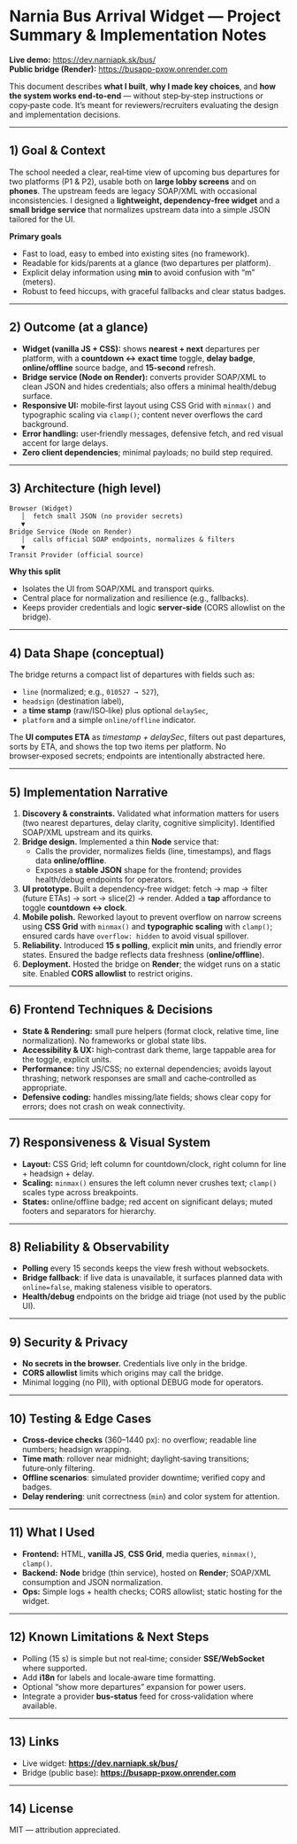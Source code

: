 # Narnia Bus Arrival Widget — Project Summary & Implementation Notes

**Live demo:** https://dev.narniapk.sk/bus/  
**Public bridge (Render):** https://busapp-pxow.onrender.com

This document describes **what I built**, **why I made key choices**, and **how the system works end‑to‑end** — without step‑by‑step instructions or copy‑paste code. It’s meant for reviewers/recruiters evaluating the design and implementation decisions.

---

## 1) Goal & Context
The school needed a clear, real‑time view of upcoming bus departures for two platforms (P1 & P2), usable both on **large lobby screens** and on **phones**. The upstream feeds are legacy SOAP/XML with occasional inconsistencies. I designed a **lightweight, dependency‑free widget** and a **small bridge service** that normalizes upstream data into a simple JSON tailored for the UI.

**Primary goals**
- Fast to load, easy to embed into existing sites (no framework).
- Readable for kids/parents at a glance (two departures per platform).
- Explicit delay information using **min** to avoid confusion with “m” (meters).
- Robust to feed hiccups, with graceful fallbacks and clear status badges.

---

## 2) Outcome (at a glance)
- **Widget (vanilla JS + CSS):** shows **nearest + next** departures per platform, with a **countdown ↔ exact time** toggle, **delay badge**, **online/offline** source badge, and **15‑second** refresh.
- **Bridge service (Node on Render):** converts provider SOAP/XML to clean JSON and hides credentials; also offers a minimal health/debug surface.
- **Responsive UI:** mobile‑first layout using CSS Grid with `minmax()` and typographic scaling via `clamp()`; content never overflows the card background.
- **Error handling:** user‑friendly messages, defensive fetch, and red visual accent for large delays.
- **Zero client dependencies**; minimal payloads; no build step required.

---

## 3) Architecture (high level)
```
Browser (Widget)
   │  fetch small JSON (no provider secrets)
   ▼
Bridge Service (Node on Render)
   │  calls official SOAP endpoints, normalizes & filters
   ▼
Transit Provider (official source)
```
**Why this split**
- Isolates the UI from SOAP/XML and transport quirks.
- Central place for normalization and resilience (e.g., fallbacks).
- Keeps provider credentials and logic **server‑side** (CORS allowlist on the bridge).

---

## 4) Data Shape (conceptual)
The bridge returns a compact list of departures with fields such as:
- `line` (normalized; e.g., `010527 → 527`),
- `headsign` (destination label),
- a **time stamp** (raw/ISO‑like) plus optional `delaySec`,
- `platform` and a simple `online/offline` indicator.

The **UI computes ETA** as *timestamp + delaySec*, filters out past departures, sorts by ETA, and shows the top two items per platform. No browser‑exposed secrets; endpoints are intentionally abstracted here.

---

## 5) Implementation Narrative
1. **Discovery & constraints.** Validated what information matters for users (two nearest departures, delay clarity, cognitive simplicity). Identified SOAP/XML upstream and its quirks.
2. **Bridge design.** Implemented a thin **Node** service that:  
   - Calls the provider, normalizes fields (line, timestamps), and flags data **online/offline**.  
   - Exposes a **stable JSON** shape for the frontend; provides health/debug endpoints for operators.
3. **UI prototype.** Built a dependency‑free widget: fetch → map → filter (future ETAs) → sort → slice(2) → render. Added a **tap** affordance to toggle **countdown ↔ clock**.
4. **Mobile polish.** Reworked layout to prevent overflow on narrow screens using **CSS Grid** with `minmax()` and **typographic scaling** with `clamp()`; ensured cards have `overflow: hidden` to avoid visual spillover.
5. **Reliability.** Introduced **15 s polling**, explicit **min** units, and friendly error states. Ensured the badge reflects data freshness (**online/offline**).
6. **Deployment.** Hosted the bridge on **Render**; the widget runs on a static site. Enabled **CORS allowlist** to restrict origins.

---

## 6) Frontend Techniques & Decisions
- **State & Rendering:** small pure helpers (format clock, relative time, line normalization). No frameworks or global state libs.
- **Accessibility & UX:** high‑contrast dark theme, large tappable area for the toggle, explicit units.
- **Performance:** tiny JS/CSS; no external dependencies; avoids layout thrashing; network responses are small and cache‑controlled as appropriate.
- **Defensive coding:** handles missing/late fields; shows clear copy for errors; does not crash on weak connectivity.

---

## 7) Responsiveness & Visual System
- **Layout:** CSS Grid; left column for countdown/clock, right column for line + headsign + delay.
- **Scaling:** `minmax()` ensures the left column never crushes text; `clamp()` scales type across breakpoints.
- **States:** online/offline badge; red accent on significant delays; muted footers and separators for hierarchy.

---

## 8) Reliability & Observability
- **Polling** every 15 seconds keeps the view fresh without websockets.
- **Bridge fallback**: if live data is unavailable, it surfaces planned data with `online=false`, making staleness visible to operators.
- **Health/debug** endpoints on the bridge aid triage (not used by the public UI).

---

## 9) Security & Privacy
- **No secrets in the browser.** Credentials live only in the bridge.
- **CORS allowlist** limits which origins may call the bridge.
- Minimal logging (no PII), with optional DEBUG mode for operators.

---

## 10) Testing & Edge Cases
- **Cross‑device checks** (360–1440 px): no overflow; readable line numbers; headsign wrapping.
- **Time math**: rollover near midnight; daylight‑saving transitions; future‑only filtering.
- **Offline scenarios**: simulated provider downtime; verified copy and badges.
- **Delay rendering**: unit correctness (`min`) and color system for attention.

---

## 11) What I Used
- **Frontend:** HTML, **vanilla JS**, **CSS Grid**, media queries, `minmax()`, `clamp()`.
- **Backend:** **Node** bridge (thin service), hosted on **Render**; SOAP/XML consumption and JSON normalization.
- **Ops:** Simple logs + health checks; CORS allowlist; static hosting for the widget.

---

## 12) Known Limitations & Next Steps
- Polling (15 s) is simple but not real‑time; consider **SSE/WebSocket** where supported.
- Add **i18n** for labels and locale‑aware time formatting.
- Optional “show more departures” expansion for power users.
- Integrate a provider **bus‑status** feed for cross‑validation where available.

---

## 13) Links
- Live widget: **https://dev.narniapk.sk/bus/**  
- Bridge (public base): **https://busapp-pxow.onrender.com**

---

## 14) License
MIT — attribution appreciated.
